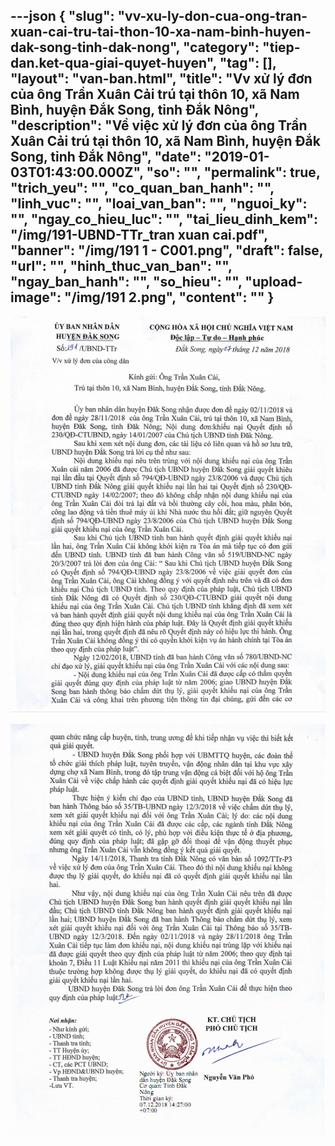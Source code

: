 ---json
{
    "slug": "vv-xu-ly-don-cua-ong-tran-xuan-cai-tru-tai-thon-10-xa-nam-binh-huyen-dak-song-tinh-dak-nong",
    "category": "tiep-dan.ket-qua-giai-quyet-huyen",
    "tag": [],
    "layout": "van-ban.html",
    "title": "Vv xử lý đơn của ông Trần Xuân Cải trú tại thôn 10, xã Nam Bình, huyện Đắk Song, tỉnh Đắk Nông",
    "description": "Về việc xử lý đơn của ông Trần Xuân Cải trú tại thôn 10, xã Nam Bình, huyện Đắk Song, tỉnh Đắk Nông",
    "date": "2019-01-03T01:43:00.000Z",
    "so": "",
    "permalink": true,
    "trich_yeu": "",
    "co_quan_ban_hanh": "",
    "linh_vuc": "",
    "loai_van_ban": "",
    "nguoi_ky": "",
    "ngay_co_hieu_luc": "",
    "tai_lieu_dinh_kem": "/img/191-UBND-TTr_tran xuan cai.pdf",
    "banner": "/img/191 1 - C001.png",
    "draft": false,
    "url": "",
    "hinh_thuc_van_ban": "",
    "ngay_ban_hanh": "",
    "so_hieu": "",
    "upload-image": "/img/191 2.png",
    "__content__": ""
}
---
<p><img alt="" src="/img/191 1.png" /></p>

<p><img alt="" src="/img/191 2.png" /></p>
